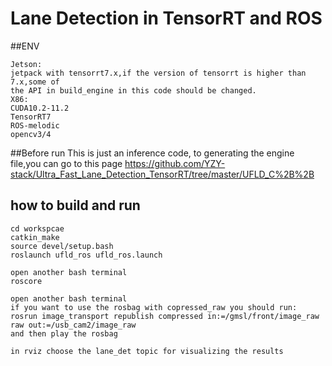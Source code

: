# Lane Detection in TensorRT and ROS


##ENV
```
Jetson:
jetpack with tensorrt7.x,if the version of tensorrt is higher than 7.x,some of 
the API in build_engine in this code should be changed.
X86:
CUDA10.2-11.2
TensorRT7
ROS-melodic
opencv3/4
```

##Before run
This is just an inference code, to generating the engine file,you can
go to this page <https://github.com/YZY-stack/Ultra_Fast_Lane_Detection_TensorRT/tree/master/UFLD_C%2B%2B>



## how to build and run
```
cd workspcae
catkin_make
source devel/setup.bash
roslaunch ufld_ros ufld_ros.launch

open another bash terminal
roscore

open another bash terminal
if you want to use the rosbag with copressed_raw you should run:
rosrun image_transport republish compressed in:=/gmsl/front/image_raw raw out:=/usb_cam2/image_raw
and then play the rosbag 

in rviz choose the lane_det topic for visualizing the results
```




